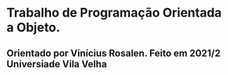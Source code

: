 # Trabalho de Programação Orientada a Objeto.
## Orientado por Vinícius Rosalen. Feito em 2021/2 Universiade Vila Velha
